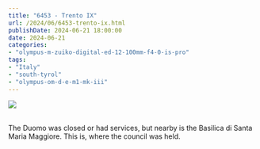 ```yaml
---
title: "6453 - Trento IX"
url: /2024/06/6453-trento-ix.html
publishDate: 2024-06-21 18:00:00
date: 2024-06-21
categories:
- "olympus-m-zuiko-digital-ed-12-100mm-f4-0-is-pro"
tags:
- "Italy"
- "south-tyrol"
- "olympus-om-d-e-m1-mk-iii"
---
```

<div class="container">
<div class="center"><a target="_blank" href="https://d25zfm9zpd7gm5.cloudfront.net/1200x1200/2020/20200905_120953_lr.jpg"><img class="webfeedsFeaturedVisual" src="https://d25zfm9zpd7gm5.cloudfront.net/0600x0600/2020/20200905_120953_lr.jpg" /></a></div>
</div>
<br />

The Duomo was closed or had services, but nearby is the
Basilica di Santa Maria Maggiore. This is, where the council
was held.
